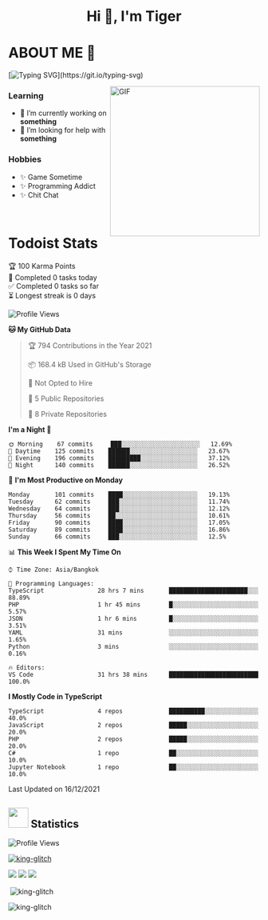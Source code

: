 <h1 align="center">Hi 👋, I'm Tiger</h1>




# ABOUT ME 💬

[![Typing SVG](https://readme-typing-svg.herokuapp.com?color=22F771&vCenter=true&lines=A+perssionate+developer+from+nowhere.)](https://git.io/typing-svg)

<img hight="200px" width="300px" alt="GIF" align="right" src="https://media.giphy.com/media/LmNwrBhejkK9EFP504/giphy.gif">

### Learning
- 🔭 I’m currently working on **something**
- 🤝 I’m looking for help with **something**

### Hobbies
- ✨ Game Sometime
- ✨ Programming Addict
- ✨ Chit Chat

</br>


# Todoist Stats

<!-- TODO-IST:START -->
🏆  100 Karma Points           
🌸  Completed 0 tasks today           
✅  Completed 0 tasks so far           
⏳  Longest streak is 0 days
<!-- TODO-IST:END -->

<!--START_SECTION:waka-->
![Profile Views](http://img.shields.io/badge/Profile%20Views-9-blue)

**🐱 My GitHub Data** 

> 🏆 794 Contributions in the Year 2021
 > 
> 📦 168.4 kB Used in GitHub's Storage 
 > 
> 🚫 Not Opted to Hire
 > 
> 📜 5 Public Repositories 
 > 
> 🔑 8 Private Repositories  
 > 
**I'm a Night 🦉** 

```text
🌞 Morning    67 commits     ███░░░░░░░░░░░░░░░░░░░░░░   12.69% 
🌆 Daytime    125 commits    ██████░░░░░░░░░░░░░░░░░░░   23.67% 
🌃 Evening    196 commits    █████████░░░░░░░░░░░░░░░░   37.12% 
🌙 Night      140 commits    ██████░░░░░░░░░░░░░░░░░░░   26.52%

```
📅 **I'm Most Productive on Monday** 

```text
Monday       101 commits    ████░░░░░░░░░░░░░░░░░░░░░   19.13% 
Tuesday      62 commits     ███░░░░░░░░░░░░░░░░░░░░░░   11.74% 
Wednesday    64 commits     ███░░░░░░░░░░░░░░░░░░░░░░   12.12% 
Thursday     56 commits     ██░░░░░░░░░░░░░░░░░░░░░░░   10.61% 
Friday       90 commits     ████░░░░░░░░░░░░░░░░░░░░░   17.05% 
Saturday     89 commits     ████░░░░░░░░░░░░░░░░░░░░░   16.86% 
Sunday       66 commits     ███░░░░░░░░░░░░░░░░░░░░░░   12.5%

```


📊 **This Week I Spent My Time On** 

```text
⌚︎ Time Zone: Asia/Bangkok

💬 Programming Languages: 
TypeScript               28 hrs 7 mins       ██████████████████████░░░   88.89% 
PHP                      1 hr 45 mins        █░░░░░░░░░░░░░░░░░░░░░░░░   5.57% 
JSON                     1 hr 6 mins         █░░░░░░░░░░░░░░░░░░░░░░░░   3.51% 
YAML                     31 mins             ░░░░░░░░░░░░░░░░░░░░░░░░░   1.65% 
Python                   3 mins              ░░░░░░░░░░░░░░░░░░░░░░░░░   0.16%

🔥 Editors: 
VS Code                  31 hrs 38 mins      █████████████████████████   100.0%

```

**I Mostly Code in TypeScript** 

```text
TypeScript               4 repos             ██████████░░░░░░░░░░░░░░░   40.0% 
JavaScript               2 repos             █████░░░░░░░░░░░░░░░░░░░░   20.0% 
PHP                      2 repos             █████░░░░░░░░░░░░░░░░░░░░   20.0% 
C#                       1 repo              ██░░░░░░░░░░░░░░░░░░░░░░░   10.0% 
Jupyter Notebook         1 repo              ██░░░░░░░░░░░░░░░░░░░░░░░   10.0%

```



 Last Updated on 16/12/2021
<!--END_SECTION:waka-->

## <img height="40" src="https://raw.githubusercontent.com/innng/innng/master/assets/kyubey.gif"/> Statistics

![Profile Views](https://komarev.com/ghpvc/?username=king-glitch)  

<p align="left"> 
 <a href="https://github.com/ryo-ma/github-profile-trophy">
  <img src="https://github-profile-trophy.vercel.app/?username=king-glitch&theme=dracula" alt="king-glitch" />
 </a> </p>

![](https://github-profile-summary-cards.vercel.app/api/cards/profile-details?username=king-glitch&theme=dracula)
![](https://github-profile-summary-cards.vercel.app/api/cards/stats?username=king-glitch&theme=dracula) 
![](https://github-profile-summary-cards.vercel.app/api/cards/productive-time?username=king-glitch&theme=dracula)


<p>&nbsp;<img align="center" src="https://github-readme-stats.vercel.app/api?username=king-glitch&theme=dracula" alt="king-glitch" /></p>

<p><img align="center" src="https://github-readme-streak-stats.herokuapp.com/?user=king-glitch&theme=dracula" alt="king-glitch" /></p>
